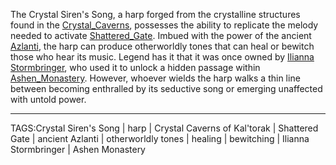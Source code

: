 The Crystal Siren's Song, a harp forged from the crystalline structures found in the [Crystal_Caverns](../Places/Crystal_Caverns.md), possesses the ability to replicate the melody needed to activate [Shattered_Gate](../Places/Shattered_Gate.md). Imbued with the power of the ancient [Azlanti](../Lore/Azlanti.md), the harp can produce otherworldly tones that can heal or bewitch those who hear its music. Legend has it that it was once owned by [Ilianna Stormbringer](../People/Ilianna_Stormbringer.md), who used it to unlock a hidden passage within [Ashen_Monastery](../Places/Ashen_Monastery.md). However, whoever wields the harp walks a thin line between becoming enthralled by its seductive song or emerging unaffected with untold power.


---

TAGS:Crystal Siren's Song | harp | Crystal Caverns of Kal'torak | Shattered Gate | ancient Azlanti | otherworldly tones | healing | bewitching | Ilianna Stormbringer | Ashen Monastery
